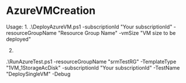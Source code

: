 # AzureVMCreation

Usage:
1. 
.\DeployAzureVM.ps1 -subscriptionId "Your subscriptionId" -resourceGroupName "Resource Group Name" -vmSize "VM size to be deployed"

2. 
.\RunAzureTest.ps1 -resourceGroupName "srmTestRG" -TemplateType "1VM_1StorageAcDisk" -subscriptionId "Your subscriptionId" -TestName "DeploySingleVM" -Debug
